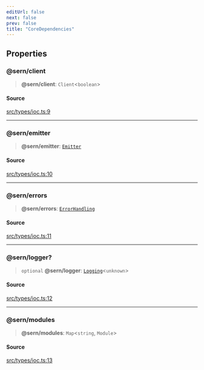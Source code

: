 ```yaml
---
editUrl: false
next: false
prev: false
title: "CoreDependencies"
---
```


## Properties

### @sern/client

> **@sern/client**: `Client`\<`boolean`\>

#### Source

[src/types/ioc.ts:9](https://github.com/sern-handler/handler/blob/67bb4d4b9fa126f24874a3de1d4378e9fe9aca07/src/types/ioc.ts#L9)

***

### @sern/emitter

> **@sern/emitter**: [`Emitter`](/v4/api/interfaces/emitter/)

#### Source

[src/types/ioc.ts:10](https://github.com/sern-handler/handler/blob/67bb4d4b9fa126f24874a3de1d4378e9fe9aca07/src/types/ioc.ts#L10)

***

### @sern/errors

> **@sern/errors**: [`ErrorHandling`](/v4/api/interfaces/errorhandling/)

#### Source

[src/types/ioc.ts:11](https://github.com/sern-handler/handler/blob/67bb4d4b9fa126f24874a3de1d4378e9fe9aca07/src/types/ioc.ts#L11)

***

### @sern/logger?

> `optional` **@sern/logger**: [`Logging`](/v4/api/interfaces/logging/)\<`unknown`\>

#### Source

[src/types/ioc.ts:12](https://github.com/sern-handler/handler/blob/67bb4d4b9fa126f24874a3de1d4378e9fe9aca07/src/types/ioc.ts#L12)

***

### @sern/modules

> **@sern/modules**: `Map`\<`string`, `Module`\>

#### Source

[src/types/ioc.ts:13](https://github.com/sern-handler/handler/blob/67bb4d4b9fa126f24874a3de1d4378e9fe9aca07/src/types/ioc.ts#L13)
